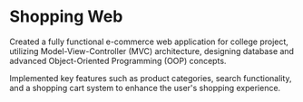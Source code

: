 <h1>Shopping Web</h1>
<p>Created a fully functional e-commerce web application for college project, utilizing Model-View-Controller (MVC) architecture, designing database and advanced Object-Oriented Programming (OOP) concepts.<p>
<p>Implemented key features such as product categories, search functionality, and a shopping cart system to enhance the user's shopping experience.</p>
